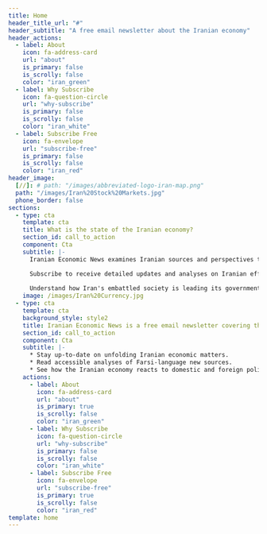 ```yaml
---
title: Home
header_title_url: "#"
header_subtitle: "A free email newsletter about the Iranian economy"
header_actions:
  - label: About
    icon: fa-address-card
    url: "about"
    is_primary: false
    is_scrolly: false
    color: "iran_green"
  - label: Why Subscribe
    icon: fa-question-circle
    url: "why-subscribe"
    is_primary: false
    is_scrolly: false
    color: "iran_white"
  - label: Subscribe Free
    icon: fa-envelope
    url: "subscribe-free"
    is_primary: false
    is_scrolly: false
    color: "iran_red"
header_image:
  [//]: # path: "/images/abbreviated-logo-iran-map.png"
  path: "/images/Iran%20Stock%20Markets.jpg"
  phone_border: false
sections:
  - type: cta
    template: cta
    title: What is the state of the Iranian economy? 
    section_id: call_to_action
    component: Cta
    subtitle: |-
      Iranian Economic News examines Iranian sources and perspectives to understand issues and identify opportunities.

      Subscribe to receive detailed updates and analyses on Iranian efforts to tackle international sanctions, political corruption, and mismanagement.
      
      Understand how Iran's embattled society is leading its government in efforts to develop what could become one of the world’s most efficient exporters of energy, technology, petrochemicals, pharmaceuticals, agricultural products, and more.
    image: /images/Iran%20Currency.jpg
  - type: cta
    template: cta
    background_style: style2
    title: Iranian Economic News is a free email newsletter covering the Iranian Economy
    section_id: call_to_action
    component: Cta
    subtitle: |-
      * Stay up-to-date on unfolding Iranian economic matters.
      * Read accessible analyses of Farsi-language new sources.
      * See how the Iranian economy reacts to domestic and foreign policy.
    actions:
      - label: About
        icon: fa-address-card
        url: "about"
        is_primary: true
        is_scrolly: false
        color: "iran_green"
      - label: Why Subscribe
        icon: fa-question-circle
        url: "why-subscribe"
        is_primary: false
        is_scrolly: false
        color: "iran_white"
      - label: Subscribe Free
        icon: fa-envelope
        url: "subscribe-free"
        is_primary: true
        is_scrolly: false
        color: "iran_red"
template: home
---
```

